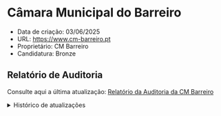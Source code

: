 # Câmara Municipal do Barreiro
- Data de criação: 03/06/2025
- URL: https://www.cm-barreiro.pt
- Proprietário: CM Barreiro
- Candidatura: Bronze


## Relatório de Auditoria

Consulte aqui a última atualização: [Relatório da Auditoria da CM Barreiro](relatorio_report_002.html)

<details>
  <summary>Histórico de atualizações</summary>
  <ul aria-label="lista de relatórios já efetuados">
    <li><a href="12092025_report_002.html">(12/09/2025). Relatório da CM Barreiro</li>
  </ul>
</details>

